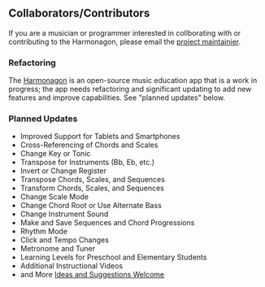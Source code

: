 ## Collaborators/Contributors

If you are a musician or programmer interested in collborating with or contributing to the Harmonagon, please email the [project maintainier](mailto:mitch@harmonagon.com).

### Refactoring

The [Harmonagon](http://www.harmonagon.com/) is an open-source music education app that is a work in progress; the app needs refactoring and significant updating to add new features and improve capabilities. See "planned updates" below.

### Planned Updates

*	Improved Support for Tablets and Smartphones 
*	Cross-Referencing of Chords and Scales
*	Change Key or Tonic
*	Transpose for Instruments (Bb, Eb, etc.)
*	Invert or Change Register
*	Transpose Chords, Scales, and Sequences
*	Transform Chords, Scales, and Sequences
*	Change Scale Mode
*	Change Chord Root or Use Alternate Bass
*	Change Instrument Sound
*	Make and Save Sequences and Chord Progressions
*	Rhythm Mode
*	Click and Tempo Changes 
*	Metronome and Tuner
*	Learning Levels for Preschool and Elementary Students
*	Additional Instructional Videos
*	and More [Ideas and Suggestions Welcome](mailto:mitch@harmonagon.com)

